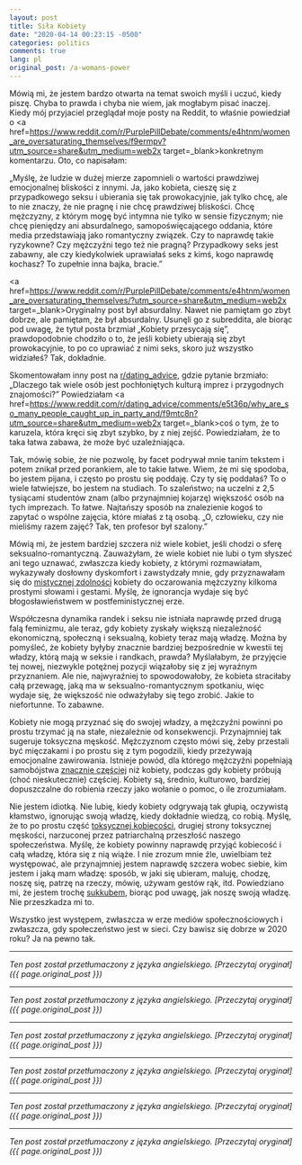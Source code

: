 ```yaml
---
layout: post
title: Siła Kobiety
date: "2020-04-14 00:23:15 -0500"
categories: politics
comments: true
lang: pl
original_post: /a-womans-power
---
```




Mówią mi, że jestem bardzo otwarta na temat swoich myśli i uczuć, kiedy piszę. Chyba to prawda i chyba nie wiem, jak mogłabym pisać inaczej. Kiedy mój przyjaciel przeglądał moje posty na Reddit, to właśnie powiedział o <a href=https://www.reddit.com/r/PurplePillDebate/comments/e4htnm/women_are_oversaturating_themselves/f9ermpv?utm_source=share&utm_medium=web2x target=_blank>konkretnym komentarzu</a>. Oto, co napisałam:

„Myślę, że ludzie w dużej mierze zapomnieli o wartości prawdziwej emocjonalnej bliskości z innymi. Ja, jako kobieta, cieszę się z przypadkowego seksu i ubierania się tak prowokacyjnie, jak tylko chcę, ale to nie znaczy, że nie pragnę i nie chcę prawdziwej bliskości. Chcę mężczyzny, z którym mogę być intymna nie tylko w sensie fizycznym; nie chcę pieniędzy ani absurdalnego, samopoświęcającego oddania, które media przedstawiają jako romantyczny związek. Czy to naprawdę takie ryzykowne? Czy mężczyźni tego też nie pragną? Przypadkowy seks jest zabawny, ale czy kiedykolwiek uprawiałaś seks z kimś, kogo naprawdę kochasz? To zupełnie inna bajka, bracie.”<!-- more -->

<a href=https://www.reddit.com/r/PurplePillDebate/comments/e4htnm/women_are_oversaturating_themselves/?utm_source=share&utm_medium=web2x target=_blank>Oryginalny post</a> był absurdalny. Nawet nie pamiętam go zbyt dobrze, ale pamiętam, że był absurdalny. Usunęli go z subreddita, ale biorąc pod uwagę, że tytuł posta brzmiał „Kobiety przesycają się”, prawdopodobnie chodziło o to, że jeśli kobiety ubierają się zbyt prowokacyjnie, to po co uprawiać z nimi seks, skoro już wszystko widziałeś? Tak, dokładnie.

Skomentowałam inny post na <a href=https://www.reddit.com/r/dating_advice/ target=_blank>r/dating_advice</a>, gdzie pytanie brzmiało: „Dlaczego tak wiele osób jest pochłoniętych kulturą imprez i przygodnych znajomości?” Powiedziałam <a href=https://www.reddit.com/r/dating_advice/comments/e5t36p/why_are_so_many_people_caught_up_in_party_and/f9mtc8n?utm_source=share&utm_medium=web2x target=_blank>coś</a> o tym, że to karuzela, która kręci się zbyt szybko, by z niej zejść. Powiedziałam, że to taka łatwa zabawa, że może być uzależniająca.

Tak, mówię sobie, że nie pozwolę, by facet podrywał mnie tanim tekstem i potem znikał przed porankiem, ale to takie łatwe. Wiem, że mi się spodoba, bo jestem pijana, i często po prostu się poddaję. Czy ty się poddałaś? To o wiele łatwiejsze, bo jestem na studiach. To szaleństwo; na uczelni z 2,5 tysiącami studentów znam (albo przynajmniej kojarzę) większość osób na tych imprezach. To łatwe. Najtańszy sposób na znalezienie kogoś to zapytać o wspólne zajęcia, które miałaś z tą osobą. „O, człowieku, czy nie mieliśmy razem zajęć? Tak, ten profesor był szalony.”

Mówią mi, że jestem bardziej szczera niż wiele kobiet, jeśli chodzi o sferę seksualno-romantyczną. Zauważyłam, że wiele kobiet nie lubi o tym słyszeć ani tego uznawać, zwłaszcza kiedy kobiety, z którymi rozmawiałam, wykazywały dosłowny dyskomfort i zawstydzały mnie, gdy przyznawałam się do <a href=https://open.spotify.com/track/4nmne9J3YCEdhvjTzwiAgu target=_blank>mistycznej zdolności</a> kobiety do oczarowania mężczyzny kilkoma prostymi słowami i gestami. Myślę, że ignorancja wydaje się być błogosławieństwem w postfeministycznej erze.

Współczesna dynamika randek i seksu nie istniała naprawdę przed drugą falą feminizmu, ale teraz, gdy kobiety zyskały większą niezależność ekonomiczną, społeczną i seksualną, kobiety teraz mają władzę. Można by pomyśleć, że kobiety byłyby znacznie bardziej bezpośrednie w kwestii tej władzy, którą mają w seksie i randkach, prawda? Myślałabym, że przyjęcie tej nowej, niezwykle potężnej pozycji wiązałoby się z jej wyraźnym przyznaniem. Ale nie, najwyraźniej to spowodowałoby, że kobieta straciłaby całą przewagę, jaką ma w seksualno-romantycznym spotkaniu, więc wydaje się, że większość nie odważyłaby się tego zrobić. Jakie to niefortunne. To zabawne.

Kobiety nie mogą przyznać się do swojej władzy, a mężczyźni powinni po prostu trzymać ją na stałe, niezależnie od konsekwencji. Przynajmniej tak sugeruje toksyczna męskość. Mężczyznom często mówi się, żeby przestali być mięczakami i po prostu się z tym pogodzili, kiedy przeżywają emocjonalne zawirowania. Istnieje powód, dla którego mężczyźni popełniają samobójstwa <a href=https://www.bbc.com/future/article/20190313-why-more-men-kill-themselves-than-women target=_blank>znacznie częściej</a> niż kobiety, podczas gdy kobiety próbują (choć nieskutecznie) <a hef=https://www.bbc.com/future/article/20190313-why-more-men-kill-themselves-than-women target=_blank>częściej</a>. Kobiety są, średnio, kulturowo, bardziej dopuszczalne do robienia rzeczy jako wołanie o pomoc, o ile zrozumiałam.

Nie jestem idiotką. Nie lubię, kiedy kobiety odgrywają tak głupią, oczywistą kłamstwo, ignorując swoją władzę, kiedy dokładnie wiedzą, co robią. Myślę, że to po prostu część <a href=https://www.psychologytoday.com/us/blog/sex-sexuality-and-romance/201908/toxic-femininity target=_blank>toksycznej kobiecości</a>, drugiej strony toksycznej męskości, narzuconej przez patriarchalną przeszłość naszego społeczeństwa. Myślę, że kobiety powinny naprawdę przyjąć kobiecość i całą władzę, która się z nią wiąże. I nie zrozum mnie źle, uwielbiam też występować, ale przynajmniej jestem naprawdę szczera wobec siebie, kim jestem i jaką mam władzę: sposób, w jaki się ubieram, maluję, chodzę, noszę się, patrzę na rzeczy, mówię, używam gestów rąk, itd. Powiedziano mi, że jestem trochę <a href=https://en.wikipedia.org/wiki/Succubus target=_blank>sukkubem</a>, biorąc pod uwagę, jak noszę swoją władzę. Nie przeszkadza mi to.

Wszystko jest występem, zwłaszcza w erze mediów społecznościowych i zwłaszcza, gdy społeczeństwo jest w sieci. Czy bawisz się dobrze w 2020 roku? Ja na pewno tak.

---

*Ten post został przetłumaczony z języka angielskiego. [Przeczytaj oryginał]({{ page.original_post }})*

---

*Ten post został przetłumaczony z języka angielskiego. [Przeczytaj oryginał]({{ page.original_post }})*

---

*Ten post został przetłumaczony z języka angielskiego. [Przeczytaj oryginał]({{ page.original_post }})*

---

*Ten post został przetłumaczony z języka angielskiego. [Przeczytaj oryginał]({{ page.original_post }})*

---

*Ten post został przetłumaczony z języka angielskiego. [Przeczytaj oryginał]({{ page.original_post }})*

---

*Ten post został przetłumaczony z języka angielskiego. [Przeczytaj oryginał]({{ page.original_post }})*
